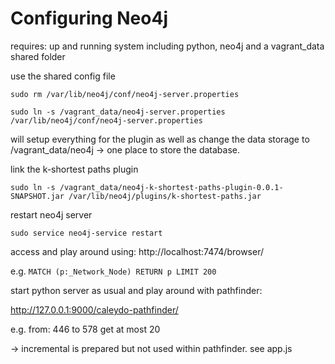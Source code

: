 # Configuring Neo4j

requires: up and running system including python, neo4j and a vagrant_data shared folder

use the shared config file

```
sudo rm /var/lib/neo4j/conf/neo4j-server.properties

sudo ln -s /vagrant_data/neo4j-server.properties /var/lib/neo4j/conf/neo4j-server.properties
```
will setup everything for the plugin as well as change the data storage to /vagrant_data/neo4j -> one place to store the database.


link the k-shortest paths plugin
```
sudo ln -s /vagrant_data/neo4j-k-shortest-paths-plugin-0.0.1-SNAPSHOT.jar /var/lib/neo4j/plugins/k-shortest-paths.jar
```

restart neo4j server
```
sudo service neo4j-service restart
```

access and play around using:
http://localhost:7474/browser/

e.g. `MATCH (p:_Network_Node) RETURN p LIMIT 200`

start python server as usual and play around with pathfinder:

http://127.0.0.1:9000/caleydo-pathfinder/

e.g. from: 446 to 578 get at most 20

-> incremental is prepared but not used within pathfinder. see app.js